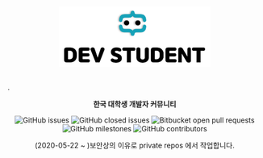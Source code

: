 <p align="center"><img src="/img/title_logo2.png" width="300px" height="120px"></p>

## 
.
**<p align="center">한국 대학생 개발자 커뮤니티</p>**



<p align="center">
<img alt="GitHub issues" src="https://img.shields.io/github/issues-raw/22hours/devstudent?style=flat-square">
  <img alt="GitHub closed issues" src="https://img.shields.io/github/issues-closed-raw/22hours/devstudent?style=flat-square">
<img alt="Bitbucket open pull requests" src="https://img.shields.io/bitbucket/pr-raw/22hours/devstudent?style=flat-square">
<img alt="GitHub milestones" src="https://img.shields.io/github/milestones/all/22hours/devstudent?style=flat-square">
  <img alt="GitHub contributors" src="https://img.shields.io/github/contributors/22hours/devstudent?style=flat-square">
</p>



<p align="center">(2020-05-22 ~ )보안상의 이유로 private repos 에서 작업합니다.</p>
